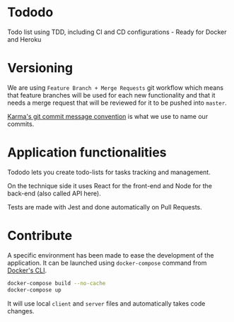 # Tododo
Todo list using TDD, including CI and CD configurations - Ready for Docker and Heroku

# Versioning
We are using `Feature Branch + Merge Requests` git workflow which means that feature branches will be used for each new functionality and that it needs a merge request that will be reviewed for it to be pushed into `master`.

[Karma's git commit message convention](https://karma-runner.github.io/4.0/dev/git-commit-msg.html) is what we use to name our commits.

# Application functionalities
Tododo lets you create todo-lists for tasks tracking and management.

On the technique side it uses React for the front-end and Node for the back-end (also called API here).

Tests are made with Jest and done automatically on Pull Requests.

# Contribute
A specific environment has been made to ease the development of the application. It can be launched using `docker-compose` command from [Docker's CLI](https://www.docker.com/).

```bash
docker-compose build --no-cache
docker-compose up
```

It will use local `client` and `server` files and automatically takes code changes.
